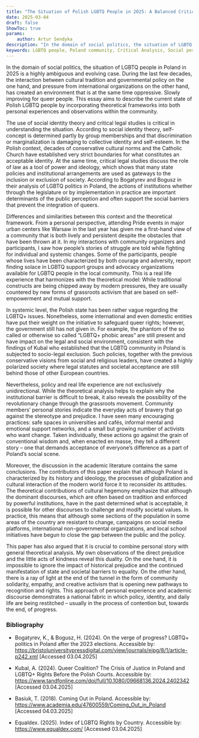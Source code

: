```yaml
---
title: "The Situation of Polish LGBTQ People in 2025: A Balanced Critical Analysis"
date: 2025-03-04
draft: false
ShowToc: true
params:
    author: Artur Sendyka
description: "In the domain of social politics, the situation of LGBTQ people in Poland in 2025 is a highly ambiguous and evolving case. During the last few decades, the interaction between cultural tradition and governmental policy on the one hand, and pressure from international organizations on the other hand, has created an environment that is at the same time oppressive. Slowly improving for queer people. This essay aims to describe the current  state of Polish LGBTQ people by incorporating theoretical frameworks into both personal experiences and observations within the community."
keywords: LGBTQ people, Poland community, Critical Analysis, Social perspective
---
```


In the domain of social politics, the situation of LGBTQ people in Poland in 2025 is a highly ambiguous and evolving case. During the last few decades, the interaction between cultural tradition and governmental policy on the one hand, and pressure from international organizations on the other hand, has created an environment that is at the same time oppressive. Slowly improving for queer people. This essay aims to describe the current  state of Polish LGBTQ people by incorporating theoretical frameworks into both personal experiences and observations within the community.

The use of social identity theory and critical legal studies is critical in understanding the situation. According to social identity theory, self-concept is determined partly by group memberships and that discrimination or marginalization is damaging to  collective identity and self-esteem. In the Polish context, decades of conservative cultural norms and the Catholic Church  have established very strict boundaries for what constitutes an acceptable identity. At the same time, critical legal studies  discuss the role of law as a tool of power and ideology, which shows that many state policies and institutional arrangements are used as gateways to the inclusion or exclusion of society. According to Bogatyrev and Bogusz in their analysis of LGBTQ politics in Poland, the actions of institutions  whether through the legislature or by implementation in practice are important determinants of the public perception and often support the social barriers that prevent the integration of queers.

Differences and similarities between this context and the theoretical framework. From a personal perspective, attending Pride events in major urban centers like Warsaw  in the last year has given me a first-hand view of a community that is both lively and persistent  despite the obstacles that have been thrown at it. In my interactions with community organizers and participants, I saw how people’s stories of struggle are told while fighting for individual and systemic changes. Some of the participants, people whose lives have been characterized by both courage and adversity, report finding solace in LGBTQ support groups and advocacy organizations available for LGBTQ people in the local community. This is a real life experience that harmonizes with the theoretical model: While traditional constructs are being chipped away by modern  pressures, they are usually countered by new forms of grassroots activism that are based on self-empowerment and mutual support.

In systemic level, the Polish state has been rather vague regarding the  LGBTQ+ issues. Nonetheless, some international and even domestic entities have put their weight on the initiative to safeguard  queer rights; however, the government still has not given in. For example, the phantom of the so  called or otherwise so called “LGBTQ+ phobic areas” are still present and have impact on the legal and social environment, consistent with the findings of Kubal who established that the LGBTQ community in Poland is subjected to socio-legal exclusion. Such policies, together with the  previous conservative visions from social and religious leaders, have created a highly polarized society where legal statutes and societal acceptance are still behind those of other European countries.

Nevertheless, policy and real life experience are not exclusively unidirectional. While the theoretical analysis helps to explain why the institutional barrier is difficult  to break, it also reveals the possibility of the revolutionary change through the grassroots movement. Community members’ personal stories indicate the everyday acts of bravery that go against the stereotype and prejudice. I have seen many  encouraging practices: safe spaces in universities and cafés, informal mental and emotional support networks, and a small  but growing number of activists who want change. Taken individually, these actions go against the grain of conventional wisdom and, when enacted en masse, they tell a different story – one that demands acceptance of everyone’s difference as a part of Poland’s social scene.

Moreover, the discussion in the academic literature contains  the same conclusions. The contributors of this paper explain that although Poland is characterized by its history and  ideology, the processes of globalization and cultural interaction of the modern world force it to reconsider its attitudes. The  theoretical contributions of cultural hegemony emphasize that although the dominant discourses, which are often based on  tradition and enforced by powerful institutions, have in the past determined what is acceptable, it is possible for  other discourses to challenge and modify societal values. In practice, this means that although some sections of the population in some areas of the country are resistant to change, campaigns on social media platforms, international non-governmental organizations, and local school initiatives have begun to close the gap between the public and the policy.

This paper has also argued that it is crucial to combine personal story with general theoretical analysis. My own observations of the direct prejudice and the little acts of kindness reveal this duality. On the one hand, it is impossible to ignore the impact of historical prejudice and the continued manifestation of state and societal barriers to equality. On the other hand, there is a ray of light at the end of  the tunnel in the form of community solidarity, empathy, and creative activism that is opening new pathways to  recognition and rights. This approach of personal experience and academic discourse demonstrates a national fabric in which policy, identity, and daily life are being restitched – usually in the process of contention but, towards the end, of progress.

### Bibliography

- Bogatyrev, K., & Bogusz, H. (2024). On the verge of progress? LGBTQ+ politics in Poland after the 2023 elections. Accessible by: https://bristoluniversitypressdigital.com/view/journals/ejpg/8/1/article-p242.xml [Accessed 03.04.2025]

- Kubal, A. (2024). Queer Coalition? The Crisis of Justice in Poland and LGBTQ+ Rights Before the Polish Courts. Accessible by: https://www.tandfonline.com/doi/full/10.1080/09668136.2024.2402342 [Accessed 03.04.2025]

- Basiuk, T. (2018). Coming Out in Poland. Accessible by: https://www.academia.edu/47600559/Coming_Out_in_Poland [Accessed 04.03.2025]

- Equaldex. (2025). Index of LGBTQ Rights by Country. Accessible by: https://www.equaldex.com/ [Accessed 03.04.2025]

